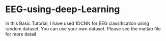# EEG-using-deep-Learning
In this Basic Tutorial, I have used 1DCNN for EEG classification using random dataset, You can use your own dataset.
Please see the matlab file for more detail
